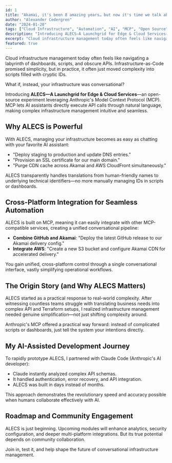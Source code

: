 ```yaml
---
id: 1
title: "Akamai, it's been 8 amazing years… but now it's time we talk about ALECS"
author: "Alexander Cedergren"
date: "2024-01-20"
tags: ["Cloud Infrastructure", "Automation", "AI", "MCP", "Open Source", "DevOps"]
description: "Introducing ALECS—A Launchgrid for Edge & Cloud Services—an open-source experiment leveraging Anthropic's Model Context Protocol to make cloud infrastructure management conversational and intuitive."
excerpt: "Cloud infrastructure management today often feels like navigating a labyrinth of dashboards, scripts, and obscure APIs. What if, instead, your infrastructure was conversational?"
featured: true
---
```


Cloud infrastructure management today often feels like navigating a labyrinth of dashboards, scripts, and obscure APIs. Infrastructure-as-Code promised simplicity, but in practice, it often just moved complexity into scripts filled with cryptic IDs.

What if, instead, your infrastructure was conversational?

Introducing **ALECS—A Launchgrid for Edge & Cloud Services**—an open-source experiment leveraging Anthropic's Model Context Protocol (MCP). MCP lets AI assistants directly execute API calls through natural language, making complex infrastructure management intuitive and seamless.

## Why ALECS is Powerful

With ALECS, managing your infrastructure becomes as easy as chatting with your favorite AI assistant:

- "Deploy staging to production and update DNS entries."
- "Provision an SSL certificate for our main domain."
- "Purge CDN cache across Akamai and AWS CloudFront simultaneously."

ALECS transparently handles translations from human-friendly names to underlying technical identifiers—no more manually managing IDs in scripts or dashboards.

## Cross-Platform Integration for Seamless Automation

ALECS is built on MCP, meaning it can easily integrate with other MCP-compatible services, creating a unified conversational pipeline:

- **Combine GitHub and Akamai**: "Deploy the latest GitHub release to our Akamai delivery config."
- **Integrate AWS**: "Create a new S3 bucket and configure Akamai CDN for accelerated delivery."

You gain unified, cross-platform control through a single conversational interface, vastly simplifying operational workflows.

## The Origin Story (and Why ALECS Matters)

ALECS started as a practical response to real-world complexity. After witnessing countless teams struggle with translating business needs into complex API and Terraform setups, I realized infrastructure management needed genuine simplification—not just shifting complexity around.

Anthropic's MCP offered a practical way forward: instead of complicated scripts or dashboards, just tell the system your intentions directly.

## My AI-Assisted Development Journey

To rapidly prototype ALECS, I partnered with Claude Code (Anthropic's AI developer):

- Claude instantly analyzed complex API schemas.
- It handled authentication, error recovery, and API integration.
- ALECS was built in days instead of months.

This approach demonstrates the revolutionary speed and accuracy possible when humans collaborate effectively with AI.

## Roadmap and Community Engagement

ALECS is just beginning. Upcoming modules will enhance analytics, security configuration, and deeper multi-platform integrations. But its true potential depends on community collaboration.

Join in, test it, and help shape the future of conversational infrastructure management.